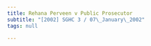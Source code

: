 ```yaml
---
title: Rehana Perveen v Public Prosecutor
subtitle: "[2002] SGHC 3 / 07\_January\_2002"
tags: null

---
```


